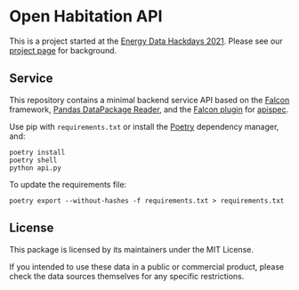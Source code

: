 # Open Habitation API

This is a project started at the [Energy Data Hackdays 2021](https://energydatahackdays.ch/). Please see our [project page](https://hack.opendata.ch/project/779) for background.

## Service

This repository contains a minimal backend service API based on the [Falcon](http://falconframework.org/) framework, [Pandas DataPackage Reader](https://github.com/rgieseke/pandas-datapackage-reader), and the [Falcon plugin](https://github.com/alysivji/falcon-apispec) for [apispec](https://apispec.readthedocs.io/en/latest/index.html).

Use pip with `requirements.txt` or install the [Poetry](https://python-poetry.org/) dependency manager, and:

```
poetry install
poetry shell
python api.py
```

To update the requirements file:

```
poetry export --without-hashes -f requirements.txt > requirements.txt
```



## License

This package is licensed by its maintainers under the MIT License.

If you intended to use these data in a public or commercial product, please
check the data sources themselves for any specific restrictions.
